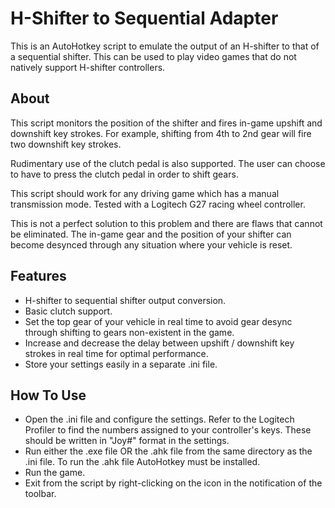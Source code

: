 H-Shifter to Sequential Adapter
==============

This is an AutoHotkey script to emulate the output of an H-shifter to that of a sequential shifter. This can be used to play video games that do not natively support H-shifter controllers.

About
--------------
This script monitors the position of the shifter and fires in-game upshift and downshift key strokes. For example, shifting from 4th to 2nd gear will fire two downshift key strokes.

Rudimentary use of the clutch pedal is also supported. The user can choose to have to press the clutch pedal in order to shift gears.

This script should work for any driving game which has a manual transmission mode. Tested with a Logitech G27 racing wheel controller.

This is not a perfect solution to this problem and there are flaws that cannot be eliminated. The in-game gear and the position of your shifter can become desynced through any situation where your vehicle is reset.

Features
--------------
- H-shifter to sequential shifter output conversion.
- Basic clutch support.
- Set the top gear of your vehicle in real time to avoid gear desync through shifting to gears non-existent in the game.
- Increase and decrease the delay between upshift / downshift key strokes in real time for optimal performance.
- Store your settings easily in a separate .ini file.

How To Use
--------------
- Open the .ini file and configure the settings. Refer to the Logitech Profiler to find the numbers assigned to your controller's keys. These should be written in "Joy#" format in the settings.
- Run either the .exe file OR the .ahk file from the same directory as the .ini file. To run the .ahk file AutoHotkey must be installed.
- Run the game.
- Exit from the script by right-clicking on the icon in the notification of the toolbar.